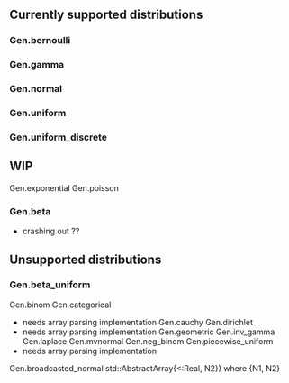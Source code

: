 
## Currently supported distributions
### Gen.bernoulli

### Gen.gamma
### Gen.normal
### Gen.uniform
### Gen.uniform_discrete

## WIP
Gen.exponential
Gen.poisson
### Gen.beta 
- crashing out ??



## Unsupported distributions
### Gen.beta_uniform
Gen.binom
Gen.categorical
- needs array parsing implementation
Gen.cauchy
Gen.dirichlet
- needs array parsing implementation
Gen.geometric
Gen.inv_gamma
Gen.laplace
Gen.mvnormal
Gen.neg_binom
Gen.piecewise_uniform
- needs array parsing implementation

Gen.broadcasted_normal
         std::AbstractArray{<:Real, N2}) where {N1, N2}